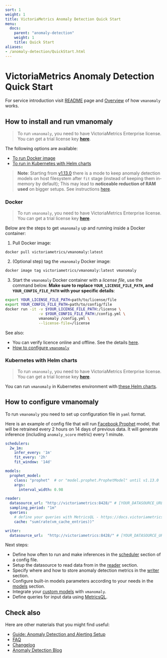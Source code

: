 ```yaml
---
sort: 1
weight: 1
title: VictoriaMetrics Anomaly Detection Quick Start
menu:
  docs:
    parent: "anomaly-detection"
    weight: 1
    title: Quick Start
aliases:
- /anomaly-detection/QuickStart.html
---
```


# VictoriaMetrics Anomaly Detection Quick Start

For service introduction visit [README](/anomaly-detection/) page
and [Overview](/anomaly-detection/overview.html) of how `vmanomaly` works.

## How to install and run vmanomaly

> To run `vmanomaly`, you need to have VictoriaMetrics Enterprise license. You can get a trial license key [**here**](https://victoriametrics.com/products/enterprise/trial/).

The following options are available:

- [To run Docker image](#docker)
- [To run in Kubernetes with Helm charts](#kubernetes-with-helm-charts)

> **Note**: Starting from [v1.13.0](/anomaly-detection/changelog/#v1130) there is a mode to keep anomaly detection models on host filesystem after `fit` stage (instead of keeping them in-memory by default); This may lead to **noticeable reduction of RAM used** on bigger setups. See instructions [here](/anomaly-detection/faq/#resource-consumption-of-vmanomaly).

### Docker

> To run `vmanomaly`, you need to have VictoriaMetrics Enterprise license. You can get a trial license key [**here**](https://victoriametrics.com/products/enterprise/trial/).

Below are the steps to get `vmanomaly` up and running inside a Docker container:

1. Pull Docker image:

```sh
docker pull victoriametrics/vmanomaly:latest
```

2. (Optional step) tag the `vmanomaly` Docker image:

```sh
docker image tag victoriametrics/vmanomaly:latest vmanomaly
```

3. Start the `vmanomaly` Docker container with a *license file*, use the command below.
**Make sure to replace `YOUR_LICENSE_FILE_PATH`, and `YOUR_CONFIG_FILE_PATH` with your specific details**:

```sh
export YOUR_LICENSE_FILE_PATH=path/to/license/file
export YOUR_CONFIG_FILE_PATH=path/to/config/file
docker run -it -v $YOUR_LICENSE_FILE_PATH:/license \
               -v $YOUR_CONFIG_FILE_PATH:/config.yml \
               vmanomaly /config.yml \
               --license-file=/license
```

See also:

- You can verify licence online and offline. See the details [here](/anomaly-detection/overview/#licensing).
- [How to configure `vmanomaly`](#how-to-configure-vmanomaly)

### Kubernetes with Helm charts

> To run `vmanomaly`, you need to have VictoriaMetrics Enterprise license. You can get a trial license key [**here**](https://victoriametrics.com/products/enterprise/trial/).

You can run `vmanomaly` in Kubernetes environment
with [these Helm charts](https://github.com/VictoriaMetrics/helm-charts/blob/master/charts/victoria-metrics-anomaly/README.md).


## How to configure vmanomaly
To run `vmanomaly` you need to set up configuration file in `yaml` format.

Here is an example of config file that will run [Facebook Prophet](https://facebook.github.io/prophet/) model, that will be retrained every 2 hours on 14 days of previous data. It will generate inference (including `anomaly_score` metric) every 1 minute.


```yaml
schedulers:
  2w_1m:
    infer_every: '1m'
    fit_every: '2h'
    fit_window: '14d'

models:
  prophet_model:
    class: "prophet"  # or "model.prophet.ProphetModel" until v1.13.0
    args:
      interval_width: 0.98

reader:
  datasource_url: "http://victoriametrics:8428/" # [YOUR_DATASOURCE_URL]
  sampling_period: "1m"
  queries: 
    # define your queries with MetricsQL - https://docs.victoriametrics.com/metricsql/
    cache: "sum(rate(vm_cache_entries))"

writer:
  datasource_url:  "http://victoriametrics:8428/" # [YOUR_DATASOURCE_URL]
```


Next steps:
- Define how often to run and make inferences in the [scheduler](/anomaly-detection/components/scheduler/) section of a config file.
- Setup the datasource to read data from in the [reader](/anomaly-detection/components/reader/) section.
- Specify where and how to store anomaly detection metrics in the [writer](/anomaly-detection/components/writer/) section.
- Configure built-in models parameters according to your needs in the [models](/anomaly-detection/components/models/) section.
- Integrate your [custom models](/anomaly-detection/components/models/#custom-model-guide) with `vmanomaly`.
- Define queries for input data using [MetricsQL](https://docs.victoriametrics.com/metricsql/).


## Check also

Here are other materials that you might find useful:

- [Guide: Anomaly Detection and Alerting Setup](/anomaly-detection/guides/guide-vmanomaly-vmalert/)
- [FAQ](/anomaly-detection/faq/)
- [Changelog](/anomaly-detection/changelog/)
- [Anomaly Detection Blog](https://victoriametrics.com/blog/tags/anomaly-detection/)